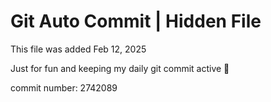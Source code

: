 # Git Auto Commit | Hidden File

This file was added Feb 12, 2025

Just for fun and keeping my daily git commit active 🤪

commit number: 2742089

